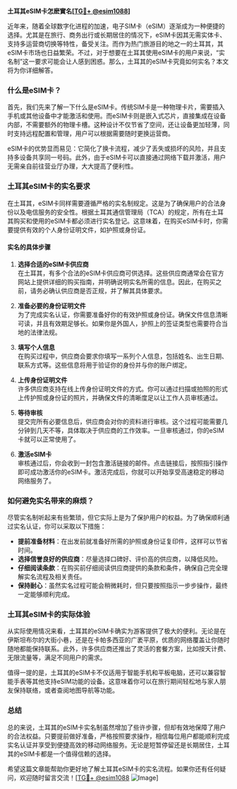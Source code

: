 **土耳其eSIM卡怎麽實名[[TG💪+ @esim1088](https://t.me/s/esim1088)]**

近年来，随着全球数字化进程的加速，电子SIM卡（eSIM）逐渐成为一种便捷的选择。尤其是在旅行、商务出行或长期居住的情况下，eSIM卡因其无需实体卡、支持多运营商切换等特性，备受关注。而作为热门旅游目的地之一的土耳其，其eSIM卡市场也日益繁荣。不过，对于想要在土耳其使用eSIM卡的用户来说，“实名制”这一要求可能会让人感到困惑。那么，土耳其的eSIM卡究竟如何实名？本文将为你详细解答。

### 什么是eSIM卡？

首先，我们先来了解一下什么是eSIM卡。传统SIM卡是一种物理卡片，需要插入手机或其他设备中才能激活和使用。而eSIM卡则是嵌入式芯片，直接集成在设备内部，不需要额外的物理卡槽。这种设计不仅节省了空间，还让设备更加轻薄，同时支持远程配置和管理，用户可以根据需要随时更换运营商。

eSIM卡的优势显而易见：它简化了换卡流程，减少了丢失或损坏的风险，并且支持多设备共享同一号码。此外，由于eSIM卡可以直接通过网络下载并激活，用户无需亲自前往营业厅办理，大大提高了便利性。

### 土耳其eSIM卡的实名要求

在土耳其，eSIM卡同样需要遵循严格的实名制规定。这是为了确保用户的合法身份以及电信服务的安全性。根据土耳其通信管理局（TCA）的规定，所有在土耳其购买和使用的eSIM卡都必须进行实名登记。这意味着，在购买eSIM卡时，你需要提供有效的个人身份证明文件，如护照或身份证。

#### 实名的具体步骤

1. **选择合适的eSIM卡供应商**  
   在土耳其，有多个合法的eSIM卡供应商可供选择。这些供应商通常会在官方网站上提供详细的购买指南，并明确说明实名所需的信息。因此，在购买之前，请务必确认供应商是否正规，并了解其具体要求。

2. **准备必要的身份证明文件**  
   为了完成实名认证，你需要准备好你的有效护照或身份证。确保文件信息清晰可读，并且有效期足够长。如果你是外国人，护照上的签证类型也需要符合当地的法律法规。

3. **填写个人信息**  
   在购买过程中，供应商会要求你填写一系列个人信息，包括姓名、出生日期、联系方式等。这些信息将用于验证你的身份并与你的账户绑定。

4. **上传身份证明文件**  
   许多供应商支持在线上传身份证明文件的方式。你可以通过扫描或拍照的形式上传护照或身份证的照片，并确保文件的清晰度足以让工作人员审核通过。

5. **等待审核**  
   提交完所有必要信息后，供应商会对你的资料进行审核。这个过程可能需要几分钟到几天不等，具体取决于供应商的工作效率。一旦审核通过，你的eSIM卡就可以正常使用了。

6. **激活eSIM卡**  
   审核通过后，你会收到一封包含激活链接的邮件。点击链接后，按照指引操作即可成功激活你的eSIM卡。激活完成后，你就可以开始享受高速稳定的移动网络服务了。

### 如何避免实名带来的麻烦？

尽管实名制听起来有些繁琐，但它实际上是为了保护用户的权益。为了确保顺利通过实名认证，你可以采取以下措施：

- **提前准备材料**：在出发前就准备好所需的护照或身份证复印件，这样可以节省时间。
- **选择信誉良好的供应商**：尽量选择口碑好、评价高的供应商，以降低风险。
- **仔细阅读条款**：在购买前仔细阅读供应商提供的条款和条件，确保自己完全理解实名流程及相关责任。
- **保持耐心**：虽然实名过程可能会稍微耗时，但只要按照指示一步步操作，最终一定能够顺利完成。

### 土耳其eSIM卡的实际体验

从实际使用情况来看，土耳其的eSIM卡确实为游客提供了极大的便利。无论是在伊斯坦布尔的大街小巷，还是在卡帕多西亚的广袤平原，优质的网络覆盖让你随时随地都能保持联系。此外，许多供应商还推出了灵活的套餐方案，比如按天计费、无限流量等，满足不同用户的需求。

值得一提的是，土耳其的eSIM卡不仅适用于智能手机和平板电脑，还可以兼容智能手表等其他支持eSIM功能的设备。这意味着你可以在旅行期间轻松地与家人朋友保持联络，或者查阅地图导航等功能。

### 总结

总的来说，土耳其的eSIM卡实名制虽然增加了些许步骤，但却有效地保障了用户的合法权益。只要提前做好准备，严格按照要求操作，相信每位用户都能顺利完成实名认证并享受到便捷高效的移动网络服务。无论是短暂停留还是长期居住，土耳其的eSIM卡都是一个值得信赖的选择。

希望这篇文章能帮助你更好地了解土耳其eSIM卡的实名流程。如果你还有任何疑问，欢迎随时留言交流！[[TG💪+ @esim1088](https://t.me/s/esim1088) ![Image](https://i.postimg.cc/4NQfJmqS/Snipaste-2025-05-13-00-14-12.png)]